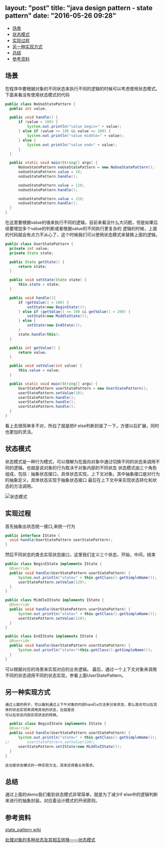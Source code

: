 layout: "post"
title: "java design pattern - state pattern"
date: "2016-05-26 09:28"
---
<!-- TOC depthFrom:2 depthTo:6 withLinks:1 updateOnSave:1 orderedList:0 -->

- [场景](#场景)
- [状态模式](#状态模式)
- [实现过程](#实现过程)
- [另一种实现方式](#另一种实现方式)
- [总结](#总结)
- [参考资料](#参考资料)

<!-- /TOC -->



## 场景
  在程序中要根据对象的不同状态来执行不同的逻辑的时候可以考虑使用状态模式。下面来看没有使用状态模式的代码
  ```java
  public class NoUseStatePattern {
    public int value;

    public void handle() {
        if (value < 100) {
            System.out.println("value begin=" + value);
        } else if (value >= 100 && value <= 200) {
            System.out.println("value middle=" + value);
        } else {
            System.out.println("value end=" + value);
        }
    }

    public static void main(String[] args) {
        NoUseStatePattern noUseStatePattern = new NoUseStatePattern();
        noUseStatePattern.value = 10;
        noUseStatePattern.handle();

        noUseStatePattern.value = 120;
        noUseStatePattern.handle();

        noUseStatePattern.value = 220;
        noUseStatePattern.handle();
    }
}
  ```
  在这里要根据value的值来执行不同的逻辑，目前来看没什么大问题，但是如果后续要增加多个value的判断或者根据value的不同执行更复杂的
  逻辑的时候，上面的代码就会有点力不从心了，这个时候我们可以使用状态模式来替换上面的逻辑。

  ```java
  public class UserStatePattern {
    private int value;
    private State state;

    public State getState() {
        return state;
    }

    public void setState(State state) {
        this.state = state;
    }

    public void handle(){
        if (getValue() < 100) {
            setState(new BeginState());
        } else if (getValue() >= 100 && getValue() < 200) {
            setState(new MiddleState());
        } else {
            setState(new EndState());
        }
        state.handle(this);
    }

    public int getValue() {
        return value;
    }

    public void setValue(int value) {
        this.value = value;
    }

    public static void main(String[] args) {
        UserStatePattern userStatePattern = new UserStatePattern();
        userStatePattern.setValue(10);
        userStatePattern.handle();
        userStatePattern.handle();
        userStatePattern.handle();
    }
}
  ```
  看上去很简单多不对，所白了就是把if else判断封装了一下，方便以后扩展，同时也更加的灵活。
  <!--more-->

## 状态模式
  状态模式是一种行为模式，可以理解为在面向对象中通过切换不同的状态来调用不同的逻辑。也就是说对象的行为取决于对象内部的不同状态
  状态模式由三个角色组成，包括：抽象状态接口，具体状态实现，上下文对象。其中抽象接口是对行为的抽象定义，具体状态实现于抽象状态接口
  最后在上下文中来实现状态转化和状态的方法调用。

![状态模式](/images/2016/05/State_Design_Pattern_UML_Class_Diagram.svg.png)

## 实现过程
  首先抽象出状态统一接口,来统一行为

  ```java
  public interface IState {
    void handle(UserStatePattern userStatePattern);
  }
  ```
  然后不同状态的类去实现状态接口，这里我们定义三个状态，开始，中间，结束
  ```java
  public class BeginIState implements IState {
    @Override
    public void handle(UserStatePattern userStatePattern) {
        System.out.println("state=" + this.getClass().getSimpleName());
        userStatePattern.setValue(120);
    }
  }
  ```

  ```java
  public class MiddleIState implements IState {
    @Override
    public void handle(UserStatePattern userStatePattern) {
        System.out.println("state=" + this.getClass().getSimpleName());
        userStatePattern.setValue(220);
    }
  }
  ```
  ```java
  public class EndIState implements IState {
    @Override
    public void handle(UserStatePattern userStatePattern) {
        System.out.println("state="+this.getClass().getSimpleName());
    }
}

  ```
  可以根据对应的场景来实现对应的业务逻辑。
  最后，通过一个上下文对象来调用不同的状态调用不同的状态实现，参看上面UserStatePattern。
## 另一种实现方式
    通过上面的例子，可以看到通过上下午对象的内部handle方法来分发状态，那么我也可以在具体的状态实现来调用其他的状态，也就是说
    可以在状态内部实现状态的转换。

  ```java
    public class BeginIState implements IState {
    @Override
    public void handle(UserStatePattern userStatePattern) {
        System.out.println("state=" + this.getClass().getSimpleName());
//        userStatePattern.setValue(120);
        userStatePattern.setIState(new MiddleIState());
    }
  }

  ```

    这也是状态模式的一种实现方法，具体还得看业务需求。
## 总结
  通过上面的demo我们看到状态模式非常简单，就是为了减少if else中的逻辑判断来进行的抽象封装。对应着设计模式的开闭原则。

## 参考资料
[state_pattern wiki][4050c426]

  [4050c426]: https://en.wikipedia.org/wiki/State_pattern "state_pattern wiki"
[处理对象的多种状态及其相互转换——状态模式][656bf5b2]

  [656bf5b2]: http://blog.csdn.net/lovelion/article/details/8523062 "处理对象的多种状态及其相互转换——状态模式"
